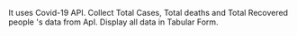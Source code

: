 It uses Covid-19 API. 
Collect Total Cases, Total deaths and Total Recovered people 's data from ApI.
Display all data in Tabular Form.
